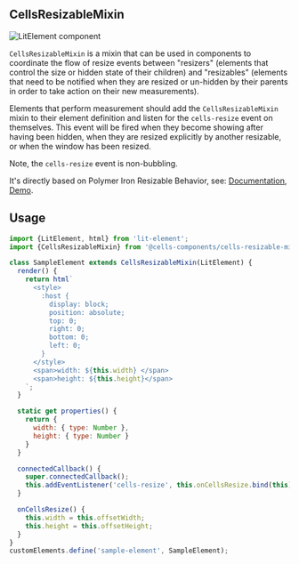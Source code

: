 ## CellsResizableMixin

![LitElement component](https://img.shields.io/badge/litElement-component-blue.svg)

`CellsResizableMixin` is a mixin that can be used in components to
coordinate the flow of resize events between "resizers" (elements that control the
size or hidden state of their children) and "resizables" (elements that need to be
notified when they are resized or un-hidden by their parents in order to take
action on their new measurements).

Elements that perform measurement should add the `CellsResizableMixin` mixin to
their element definition and listen for the `cells-resize` event on themselves.
This event will be fired when they become showing after having been hidden,
when they are resized explicitly by another resizable, or when the window has been
resized.

Note, the `cells-resize` event is non-bubbling.

It's directly based on Polymer Iron Resizable Behavior, see: [Documentation](https://www.webcomponents.org/element/@polymer/iron-resizable-behavior),
  [Demo](https://www.webcomponents.org/element/@polymer/iron-resizable-behavior/demo/demo/index.html).

## Usage

```js
import {LitElement, html} from 'lit-element';
import {CellsResizableMixin} from '@cells-components/cells-resizable-mixin/cells-resizable-mixin.js';

class SampleElement extends CellsResizableMixin(LitElement) {
  render() {
    return html`
      <style>
        :host {
          display: block;
          position: absolute;
          top: 0;
          right: 0;
          bottom: 0;
          left: 0;
        }
      </style>
      <span>width: ${this.width} </span>
      <span>height: ${this.height}</span>
    `;
  }

  static get properties() {
    return {
      width: { type: Number },
      height: { type: Number }
    }
  }

  connectedCallback() {
    super.connectedCallback();
    this.addEventListener('cells-resize', this.onCellsResize.bind(this));
  }

  onCellsResize() {
    this.width = this.offsetWidth;
    this.height = this.offsetHeight;
  }
}
customElements.define('sample-element', SampleElement);
```
